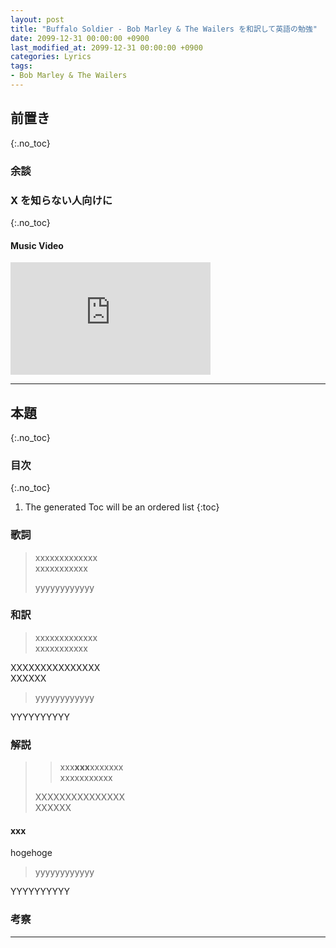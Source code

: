 ```yaml
---
layout: post
title: "Buffalo Soldier - Bob Marley & The Wailers を和訳して英語の勉強"
date: 2099-12-31 00:00:00 +0900
last_modified_at: 2099-12-31 00:00:00 +0900
categories: Lyrics
tags:
- Bob Marley & The Wailers
---
```



## 前置き
{:.no_toc}

<!-- more -->


### 余談


### X を知らない人向けに
{:.no_toc}


#### Music Video
<div class="u-youtube">
  <iframe width="320" height="180" src="https://www.youtube.com/embed/XXXXXXXXXXXXXX" title="YouTube video player" frameborder="0" allow="accelerometer; autoplay; clipboard-write; encrypted-media; gyroscope; picture-in-picture; web-share" allowfullscreen></iframe>
</div>


----


## 本題
{:.no_toc}


### 目次
{:.no_toc}

1. The generated Toc will be an ordered list
{:toc}


### 歌詞

> xxxxxxxxxxxxx  
> xxxxxxxxxxx
> 
> yyyyyyyyyyyy


### 和訳

> xxxxxxxxxxxxx  
> xxxxxxxxxxx

XXXXXXXXXXXXXXX  
XXXXXX

> yyyyyyyyyyyy

YYYYYYYYYY


### 解説

>> xxx**xxx**xxxxxxx  
>> xxxxxxxxxxx
>
> XXXXXXXXXXXXXXX  
> XXXXXX

#### xxx

hogehoge


> yyyyyyyyyyyy

YYYYYYYYYY


### 考察


----
<!-- footnote -->

[^xxxxx]: [xxxxxx]() - last_updated_at
[^yyyyy]: [yyyyyy]() - last_updated_at 



